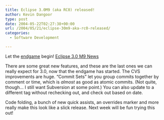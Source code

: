```yaml
---
title: Eclipse 3.0M9 (aka RC0) released!
author: Kevin Dangoor
type: post
date: 2004-05-22T02:27:38+00:00
url: /2004/05/21/eclipse-30m9-aka-rc0-released/
categories:
  - Software Development

---
```

Let the [endgame][1] begin! [Eclipse 3.0 M9 News][2]

There are some great new features, and these are the last ones we can really expect for 3.0, now that the endgame has started. The CVS improvements are huge. &#8220;Commit Sets&#8221; let you group commits together by comment or time, which is _almost_ as good as atomic commits. (Not quite, though&#8230; I still want Subversion at some point.) You can also update to a different tag without rechecking out, and check out based on date.

Code folding, a bunch of new quick assists, an overrides marker and more really make this look like a slick release. Next week will be fun trying this out!

 [1]: http://dev.eclipse.org/viewcvs/index.cgi/~checkout~/eclipse-project-home/plans/3_0/freeze_plan.html
 [2]: http://download2.eclipse.org/downloads/drops/S-3.0M9-200405211200/eclipse-news-M9.html "Eclipse 3.0 M9 News"